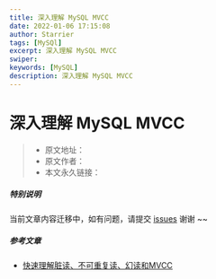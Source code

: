 ```yaml
---
title: 深入理解 MySQL MVCC
date: 2022-01-06 17:15:08
author: Starrier
tags: [MySQl]
excerpt: 深入理解 MySQL MVCC
swiper:
keywords: [MySQL]
description: 深入理解 MySQL MVCC
---
```


# 深入理解 MySQL MVCC

> * 原文地址：[]()
> * 原文作者：[]()
> * 本文永久链接：[]()

##### **特别说明**

当前文章内容迁移中，如有问题，请提交 [issues](https://github.com/Starrier/starrier.github.io/issues) 谢谢 ~~

##### 参考文章

- [快速理解脏读、不可重复读、幻读和MVCC](https://cloud.tencent.com/developer/article/1450773)
